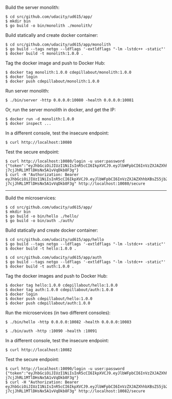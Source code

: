 
Build the server monolith:

```console
$ cd src/github.com/udacity/ud615/app/
$ mkdir bin
$ go build -o bin/monolith ./monolith/
```

Build statically and create docker container:

```console
$ cd src/github.com/udacity/ud615/app/monolith
$ go build --tags netgo --ldflags '-extldflags "-lm -lstdc++ -static"'
$ docker build -t monolith:1.0.0 .
```

Tag the docker image and push to Docker Hub:

```console
$ docker tag monolith:1.0.0 cdepillabout/monolith:1.0.0
$ docker login
$ docker push cdepillabout/monolith:1.0.0
```

Run server monolith:

```console
$ ./bin/server -http 0.0.0.0:10080 -health 0.0.0.0:10081
```

Or, run the server monolith in docker, and get the IP:

```console
$ docker run -d monolith:1.0.0
$ docker inspect ...
```

In a different console, test the insecure endpoint:

```console
$ curl http://localhost:10080
```

Test the secure endpoint:

```console
$ curl http://localhost:10080/login -u user:password
{"token":"eyJhbGciOiJIUzI1NiIsInR5cCI6IkpXVCJ9.eyJlbWFpbCI6InVzZXJAZXhhbXBsZS5jb20iLCJleHAiOjE1OTU4MTE0NzIsImlhdCI6MTU5NTU1MjI3MiwiaXNzIjoiYXV0aC5zZXJ2aWNlIiwic3ViIjoidXNlciJ9.i12LFwX9nYAv-j7cjJhRL1MTlDHsNx5A1vVqDkb8F3g"}
$ curl -H "Authorization: Bearer eyJhbGciOiJIUzI1NiIsInR5cCI6IkpXVCJ9.eyJlbWFpbCI6InVzZXJAZXhhbXBsZS5jb20iLCJleHAiOjE1OTU4MTE0NzIsImlhdCI6MTU5NTU1MjI3MiwiaXNzIjoiYXV0aC5zZXJ2aWNlIiwic3ViIjoidXNlciJ9.i12LFwX9nYAv-j7cjJhRL1MTlDHsNx5A1vVqDkb8F3g" http://localhost:10080/secure
```

------------------------------

Build the microservices:

```console
$ cd src/github.com/udacity/ud615/app/
$ mkdir bin
$ go build -o bin/hello ./hello/
$ go build -o bin/auth ./auth/
```

Build statically and create docker container:

```console
$ cd src/github.com/udacity/ud615/app/hello
$ go build --tags netgo --ldflags '-extldflags "-lm -lstdc++ -static"'
$ docker build -t hello:1.0.0 .
```

```console
$ cd src/github.com/udacity/ud615/app/auth
$ go build --tags netgo --ldflags '-extldflags "-lm -lstdc++ -static"'
$ docker build -t auth:1.0.0 .
```

Tag the docker images and push to Docker Hub:

```console
$ docker tag hello:1.0.0 cdepillabout/hello:1.0.0
$ docker tag auth:1.0.0 cdepillabout/auth:1.0.0
$ docker login
$ docker push cdepillabout/hello:1.0.0
$ docker push cdepillabout/auth:1.0.0
```

Run the microservices (in two different consoles):

```console
$ ./bin/hello -http 0.0.0.0:10082 -health 0.0.0.0:10083
```

```console
$ ./bin/auth -http :10090 -health :10091
```

In a different console, test the insecure endpoint:

```console
$ curl http://localhost:10082
```

Test the secure endpoint:

```console
$ curl http://localhost:10090/login -u user:password
{"token":"eyJhbGciOiJIUzI1NiIsInR5cCI6IkpXVCJ9.eyJlbWFpbCI6InVzZXJAZXhhbXBsZS5jb20iLCJleHAiOjE1OTU4MTE0NzIsImlhdCI6MTU5NTU1MjI3MiwiaXNzIjoiYXV0aC5zZXJ2aWNlIiwic3ViIjoidXNlciJ9.i12LFwX9nYAv-j7cjJhRL1MTlDHsNx5A1vVqDkb8F3g"}
$ curl -H "Authorization: Bearer eyJhbGciOiJIUzI1NiIsInR5cCI6IkpXVCJ9.eyJlbWFpbCI6InVzZXJAZXhhbXBsZS5jb20iLCJleHAiOjE1OTU4MTE0NzIsImlhdCI6MTU5NTU1MjI3MiwiaXNzIjoiYXV0aC5zZXJ2aWNlIiwic3ViIjoidXNlciJ9.i12LFwX9nYAv-j7cjJhRL1MTlDHsNx5A1vVqDkb8F3g" http://localhost:10082/secure
```
